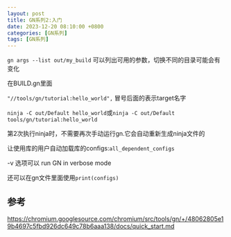 ```yaml
---
layout: post
title: GN系列2:入门
date: 2023-12-20 08:10:00 +0800
categories: [GN系列]
tags: [GN系列]
---
```

`gn args --list out/my_build` 可以列出可用的参数，切换不同的目录可能会有变化

在BUILD.gn里面

`"//tools/gn/tutorial:hello_world",` 冒号后面的表示target名字

`ninja -C out/Default hello_world`或`ninja -C out/Default tools/gn/tutorial:hello_world`

第2次执行ninja时，不需要再次手动运行gn.它会自动重新生成ninja文件的

让使用库的用户自动加载库的configs:`all_dependent_configs`

-v 选项可以 run GN in verbose mode

还可以在gn文件里面使用`print(configs)`

## 参考
<https://chromium.googlesource.com/chromium/src/tools/gn/+/48062805e19b4697c5fbd926dc649c78b6aaa138/docs/quick_start.md>